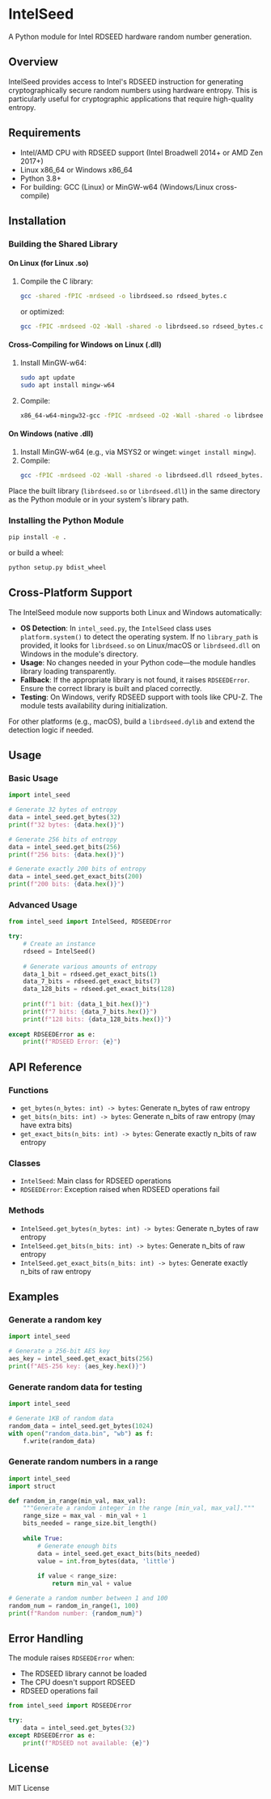 # IntelSeed

A Python module for Intel RDSEED hardware random number generation.

## Overview

IntelSeed provides access to Intel's RDSEED instruction for generating cryptographically secure random numbers using hardware entropy. This is particularly useful for cryptographic applications that require high-quality entropy.

## Requirements

- Intel/AMD CPU with RDSEED support (Intel Broadwell 2014+ or AMD Zen 2017+)
- Linux x86_64 or Windows x86_64
- Python 3.8+
- For building: GCC (Linux) or MinGW-w64 (Windows/Linux cross-compile)

## Installation

### Building the Shared Library

#### On Linux (for Linux .so)
1. Compile the C library:
   ```bash
   gcc -shared -fPIC -mrdseed -o librdseed.so rdseed_bytes.c
   ```
   or optimized:
   ```bash
   gcc -fPIC -mrdseed -O2 -Wall -shared -o librdseed.so rdseed_bytes.c
   ```

#### Cross-Compiling for Windows on Linux (.dll)
1. Install MinGW-w64:
   ```bash
   sudo apt update
   sudo apt install mingw-w64
   ```
2. Compile:
   ```bash
   x86_64-w64-mingw32-gcc -fPIC -mrdseed -O2 -Wall -shared -o librdseed.dll rdseed_bytes.c -Wl,--out-implib,liblibrdseed.a
   ```

#### On Windows (native .dll)
1. Install MinGW-w64 (e.g., via MSYS2 or winget: `winget install mingw`).
2. Compile:
   ```bash
   gcc -fPIC -mrdseed -O2 -Wall -shared -o librdseed.dll rdseed_bytes.c -Wl,--out-implib,liblibrdseed.a
   ```

Place the built library (`librdseed.so` or `librdseed.dll`) in the same directory as the Python module or in your system's library path.

### Installing the Python Module
```bash
pip install -e .
```
or build a wheel:
```bash
python setup.py bdist_wheel
```

## Cross-Platform Support

The IntelSeed module now supports both Linux and Windows automatically:

- **OS Detection**: In `intel_seed.py`, the `IntelSeed` class uses `platform.system()` to detect the operating system. If no `library_path` is provided, it looks for `librdseed.so` on Linux/macOS or `librdseed.dll` on Windows in the module's directory.
- **Usage**: No changes needed in your Python code—the module handles library loading transparently.
- **Fallback**: If the appropriate library is not found, it raises `RDSEEDError`. Ensure the correct library is built and placed correctly.
- **Testing**: On Windows, verify RDSEED support with tools like CPU-Z. The module tests availability during initialization.

For other platforms (e.g., macOS), build a `librdseed.dylib` and extend the detection logic if needed.

## Usage

### Basic Usage

```python
import intel_seed

# Generate 32 bytes of entropy
data = intel_seed.get_bytes(32)
print(f"32 bytes: {data.hex()}")

# Generate 256 bits of entropy
data = intel_seed.get_bits(256)
print(f"256 bits: {data.hex()}")

# Generate exactly 200 bits of entropy
data = intel_seed.get_exact_bits(200)
print(f"200 bits: {data.hex()}")
```

### Advanced Usage

```python
from intel_seed import IntelSeed, RDSEEDError

try:
    # Create an instance
    rdseed = IntelSeed()
    
    # Generate various amounts of entropy
    data_1_bit = rdseed.get_exact_bits(1)
    data_7_bits = rdseed.get_exact_bits(7)
    data_128_bits = rdseed.get_exact_bits(128)
    
    print(f"1 bit: {data_1_bit.hex()}")
    print(f"7 bits: {data_7_bits.hex()}")
    print(f"128 bits: {data_128_bits.hex()}")
    
except RDSEEDError as e:
    print(f"RDSEED Error: {e}")
```

## API Reference

### Functions

- `get_bytes(n_bytes: int) -> bytes`: Generate n_bytes of raw entropy
- `get_bits(n_bits: int) -> bytes`: Generate n_bits of raw entropy (may have extra bits)
- `get_exact_bits(n_bits: int) -> bytes`: Generate exactly n_bits of raw entropy

### Classes

- `IntelSeed`: Main class for RDSEED operations
- `RDSEEDError`: Exception raised when RDSEED operations fail

### Methods

- `IntelSeed.get_bytes(n_bytes: int) -> bytes`: Generate n_bytes of raw entropy
- `IntelSeed.get_bits(n_bits: int) -> bytes`: Generate n_bits of raw entropy
- `IntelSeed.get_exact_bits(n_bits: int) -> bytes`: Generate exactly n_bits of raw entropy

## Examples

### Generate a random key

```python
import intel_seed

# Generate a 256-bit AES key
aes_key = intel_seed.get_exact_bits(256)
print(f"AES-256 key: {aes_key.hex()}")
```

### Generate random data for testing

```python
import intel_seed

# Generate 1KB of random data
random_data = intel_seed.get_bytes(1024)
with open("random_data.bin", "wb") as f:
    f.write(random_data)
```

### Generate random numbers in a range

```python
import intel_seed
import struct

def random_in_range(min_val, max_val):
    """Generate a random integer in the range [min_val, max_val]."""
    range_size = max_val - min_val + 1
    bits_needed = range_size.bit_length()
    
    while True:
        # Generate enough bits
        data = intel_seed.get_exact_bits(bits_needed)
        value = int.from_bytes(data, 'little')
        
        if value < range_size:
            return min_val + value

# Generate a random number between 1 and 100
random_num = random_in_range(1, 100)
print(f"Random number: {random_num}")
```

## Error Handling

The module raises `RDSEEDError` when:
- The RDSEED library cannot be loaded
- The CPU doesn't support RDSEED
- RDSEED operations fail

```python
from intel_seed import RDSEEDError

try:
    data = intel_seed.get_bytes(32)
except RDSEEDError as e:
    print(f"RDSEED not available: {e}")
```

## License

MIT License
